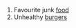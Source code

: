1. Favourite junk [food][1]
2. Unhealthy [burgers][2]

<!--more-->

[1]:  /kfc "Kentucky fried chicken"
[2]:  /mac "Macdonalds"


